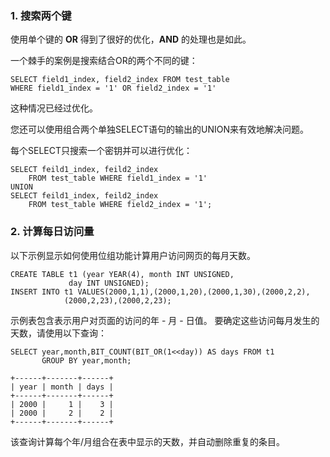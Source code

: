 ### 1. 搜索两个键

使用单个键的 **OR** 得到了很好的优化，**AND** 的处理也是如此。

一个棘手的案例是搜索结合OR的两个不同的键：

```
SELECT field1_index, field2_index FROM test_table
WHERE field1_index = '1' OR field2_index = '1'
```

这种情况已经过优化。

您还可以使用组合两个单独SELECT语句的输出的UNION来有效地解决问题。 

每个SELECT只搜索一个密钥并可以进行优化：

```
SELECT feild1_index, feild2_index
	FROM test_table WHERE field1_index = '1'
UNION
SELECT feild1_index, feild2_index
	FROM test_table WHERE field2_index = '1';
```

### 2. 计算每日访问量

  以下示例显示如何使用位组功能计算用户访问网页的每月天数。

```
CREATE TABLE t1 (year YEAR(4), month INT UNSIGNED,
             day INT UNSIGNED);
INSERT INTO t1 VALUES(2000,1,1),(2000,1,20),(2000,1,30),(2000,2,2),
            (2000,2,23),(2000,2,23);
```

示例表包含表示用户对页面的访问的年 - 月 - 日值。 要确定这些访问每月发生的天数，请使用以下查询：

```
SELECT year,month,BIT_COUNT(BIT_OR(1<<day)) AS days FROM t1
       GROUP BY year,month;
       
+------+-------+------+
| year | month | days |
+------+-------+------+
| 2000 |     1 |    3 |
| 2000 |     2 |    2 |
+------+-------+------+
```

该查询计算每个年/月组合在表中显示的天数，并自动删除重复的条目。

